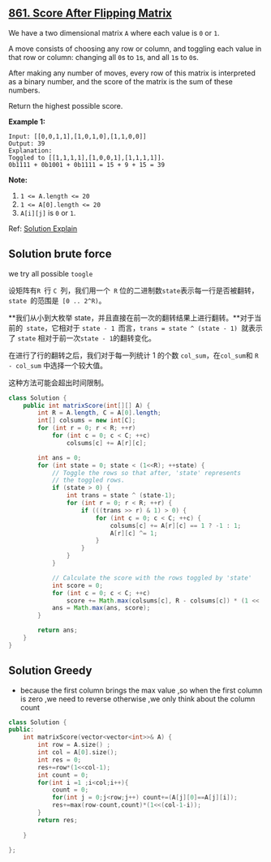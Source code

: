 ## [861. Score After Flipping Matrix](https://leetcode-cn.com/problems/score-after-flipping-matrix/)

We have a two dimensional matrix `A` where each value is `0` or `1`.

A move consists of choosing any row or column, and toggling each value in that row or column: changing all `0`s to `1`s, and all `1`s to `0`s.

After making any number of moves, every row of this matrix is interpreted as a binary number, and the score of the matrix is the sum of these numbers.

Return the highest possible score.

**Example 1:**

```
Input: [[0,0,1,1],[1,0,1,0],[1,1,0,0]]
Output: 39
Explanation:
Toggled to [[1,1,1,1],[1,0,0,1],[1,1,1,1]].
0b1111 + 0b1001 + 0b1111 = 15 + 9 + 15 = 39
```

**Note:**

1. `1 <= A.length <= 20`
2. `1 <= A[0].length <= 20`
3. `A[i][j]` is `0` or `1`.

Ref: [Solution Explain](https://leetcode-cn.com/problems/score-after-flipping-matrix/solution/fan-zhuan-ju-zhen-hou-de-de-fen-by-leetcode/)

## Solution brute force

we try all possible `toogle`

设矩阵有`R `行 `C `列，我们用一个` R` 位的二进制数` state `表示每一行是否被翻转，`state `的范围是` [0 .. 2^R)`。

**我们从小到大枚举 state，并且直接在前一次的翻转结果上进行翻转。**对于当前的` state`，它相对于 `state - 1 `而言，`trans = state ^ (state - 1) `就表示了 `state` 相对于前一次` state - 1 `的翻转变化。

在进行了行的翻转之后，我们对于每一列统计 1 的个数 `col_sum`，在` col_sum `和 `R - col_sum` 中选择一个较大值。

这种方法可能会超出时间限制。

```java
class Solution {
    public int matrixScore(int[][] A) {
        int R = A.length, C = A[0].length;
        int[] colsums = new int[C];
        for (int r = 0; r < R; ++r)
            for (int c = 0; c < C; ++c)
                colsums[c] += A[r][c];

        int ans = 0;
        for (int state = 0; state < (1<<R); ++state) {
            // Toggle the rows so that after, 'state' represents
            // the toggled rows.
            if (state > 0) {
                int trans = state ^ (state-1);
                for (int r = 0; r < R; ++r) {
                    if (((trans >> r) & 1) > 0) {
                        for (int c = 0; c < C; ++c) {
                            colsums[c] += A[r][c] == 1 ? -1 : 1;
                            A[r][c] ^= 1;
                        }
                    }
                }
            }

            // Calculate the score with the rows toggled by 'state'
            int score = 0;
            for (int c = 0; c < C; ++c)
                score += Math.max(colsums[c], R - colsums[c]) * (1 << (C-1-c));
            ans = Math.max(ans, score);
        }

        return ans;
    }
}

```

## Solution Greedy

* because the first column brings the max value ,so when the first column is zero ,we need to reverse  otherwise ,we only think about the column count

```c++
class Solution {
public:
    int matrixScore(vector<vector<int>>& A) {
        int row = A.size() ;
        int col = A[0].size();
        int res = 0;
        res+=row*(1<<col-1);
        int count = 0;
        for(int i =1 ;i<col;i++){
            count = 0;
            for(int j = 0;j<row;j++) count+=(A[j][0]==A[j][i]);
            res+=max(row-count,count)*(1<<(col-1-i));
        }
        return res;
        
    }
    
};
```





